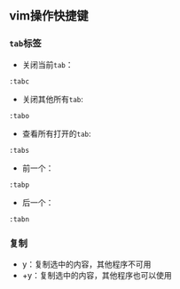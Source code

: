## vim操作快捷键

### `tab`标签

- 关闭当前`tab`：
```shell
:tabc
```
- 关闭其他所有`tab`:
```shell
:tabo
```
- 查看所有打开的`tab`:
```shell
:tabs
```
- 前一个：
```shell
:tabp
```
- 后一个：
```shell
:tabn
```

### 复制
- y：复制选中的内容，其他程序不可用
- +y：复制选中的内容，其他程序也可以使用

